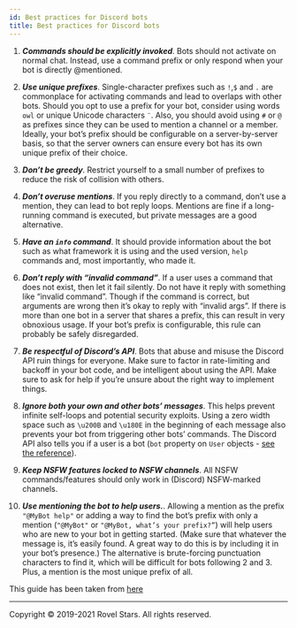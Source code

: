 ```yaml
---
id: Best practices for Discord bots
title: Best practices for Discord bots
---
```


1. ***Commands should be explicitly invoked***. Bots should not activate on normal chat. Instead, use a command prefix or only respond when your bot is directly @mentioned.

2. ***Use unique prefixes***. Single-character prefixes such as ```!```,```$``` and ```.``` are commonplace for activating commands and lead to overlaps with other bots. Should you opt to use a prefix for your bot, consider using words ```owl``` or unique Unicode characters ```¨```. Also, you should avoid using ```#``` or ```@``` as prefixes since they can be used to mention a channel or a member. Ideally, your bot’s prefix should be configurable on a server-by-server basis, so that the server owners can ensure every bot has its own unique prefix of their choice.

3. ***Don’t be greedy***. Restrict yourself to a small number of prefixes to reduce the risk of collision with others.

4. ***Don’t overuse mentions***. If you reply directly to a command, don’t use a mention, they can lead to bot reply loops. Mentions are fine if a long-running command is executed, but private messages are a good alternative.

5. ***Have an ```info``` command***. It should provide information about the bot such as what framework it is using and the used version, ```help``` commands and, most importantly, who made it.

6. ***Don’t reply with “invalid command”***. If a user uses a command that does not exist, then let it fail silently. Do not have it reply with something like “invalid command”. Though if the command is correct, but arguments are wrong then it’s okay to reply with “invalid args”. If there is more than one bot in a server that shares a prefix, this can result in very obnoxious usage. If your bot’s prefix is configurable, this rule can probably be safely disregarded.

7. ***Be respectful of Discord’s API***. Bots that abuse and misuse the Discord API ruin things for everyone. Make sure to factor in rate-limiting and backoff in your bot code, and be intelligent about using the API. Make sure to ask for help if you’re unsure about the right way to implement things.

8. ***Ignore both your own and other bots’ messages***. This helps prevent infinite self-loops and potential security exploits. Using a zero width space such as ```\u200B``` and ```\u180E``` in the beginning of each message also prevents your bot from triggering other bots’ commands. The Discord API also tells you if a user is a bot (```bot``` property on ```User``` objects - [see the reference](https://discordapp.com/developers/docs/resources/user#user-object)).

9. ***Keep NSFW features locked to NSFW channels***. All NSFW commands/features should only work in (Discord) NSFW-marked channels.

10. ***Use mentioning the bot to help users.***. Allowing a mention as the prefix ```"@MyBot help"``` or adding a way to find the bot’s prefix with only a mention (```"@MyBot"``` or ```"@MyBot, what’s your prefix?”```) will help users who are new to your bot in getting started. (Make sure that whatever the message is, it’s easily found. A great way to do this is by including it in your bot’s presence.) The alternative is brute-forcing punctuation characters to find it, which will be difficult for bots following 2 and 3. Plus, a mention is the most unique prefix of all.

This guide has been taken from [here](https://github.com/meew0/discord-bot-best-practices)

---

Copyright © 2019-2021 Rovel Stars. All rights reserved.
